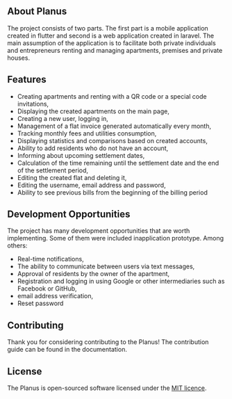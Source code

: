 <!-- <p align="center"><a href="http://planus.me" target="_blank"><img src="http://planus.me/Planus.png" width="300"></a></p> -->

## About Planus
The project consists of two parts. The first part is a mobile application created in flutter and second is a web application created in laravel. The main assumption of the application is to facilitate both private individuals and entrepreneurs renting and managing apartments, premises and private houses.

## Features
- Creating apartments and renting with a QR code or a special code invitations,
- Displaying the created apartments on the main page,
- Creating a new user, logging in,
- Management of a flat invoice generated automatically every month,
- Tracking monthly fees and utilities consumption,
- Displaying statistics and comparisons based on created accounts,
- Ability to add residents who do not have an account,
- Informing about upcoming settlement dates,
- Calculation of the time remaining until the settlement date and the end of the settlement period,
- Editing the created flat and deleting it,
- Editing the username, email address and password,
- Ability to see previous bills from the beginning of the billing period
## Development Opportunities
The project has many development opportunities that are worth implementing. Some of them were included inapplication prototype.
Among others:
- Real-time notifications,
- The ability to communicate between users via text messages,
- Approval of residents by the owner of the apartment,
- Registration and logging in using Google or other intermediaries such as Facebook or GitHub,
- email address verification,
- Reset password

## Contributing
Thank you for considering contributing to the Planus! The contribution guide can be found in the documentation.

## License
The Planus is open-sourced software licensed under the [MIT licence](https://choosealicense.com/licenses/mit/).
